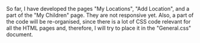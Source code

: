 So far, I have developed the pages "My Locations", "Add Location", and a part of the "My Children" page. They are not responsive yet.
Also, a part of the code will be re-organised, since there is a lot of CSS code relevant for all the HTML pages and, therefore, I will try to place it in the "General.css" document.
